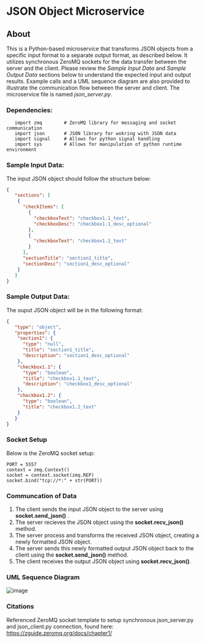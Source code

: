 # JSON Object Microservice

## About
This is a Python-based microservice that transforms JSON objects from a specific input format to a separate output format, as described below. It utilizes synchronous ZeroMQ sockets for the data transfer between the server and the client. Please review the _Sample Input Data_ and  _Sample Output Data_ sections below to understand the expected input and output results. Example calls and a UML sequence diagram are also provided to illustrate the communication flow between the server and client. The microservice file is named _json_server.py_.

### Dependencies:
```
   import zmq        # ZeroMQ library for messaging and socket communication
   import json       # JSON library for wokring with JSON data
   import signal     # Allows for python signal handling 
   import sys        # Allows for manipulation of python runtime environment
```

### Sample Input Data:
The input JSON object should follow the structure below:

```json
{
   "sections": [
    {
      "checkItems": [
        {
          "checkboxText": "checkbox1.1_text",
          "checkboxDesc": "checkbox1.1_desc_optional"
        },
        {
          "checkboxText": "checkbox1.2_text"
        }
      ],
      "sectionTitle": "section1_title",
      "sectionDesc": "section1_desc_optional"
    }
   ]
}
```

### Sample Output Data:
The ouput JSON object will be in the following format:
```json
{
   "type": "object",
   "properties": {
    "section1": {
      "type": "null",
      "title": "section1_title",
      "description": "section1_desc_optional"
    },
    "checkbox1.1": {
      "type": "boolean",
      "title": "checkbox1.1_text",
      "description": "checkbox1_desc_optional"
    },
    "checkbox1.2": {
      "type": "boolean",
      "title": "checkbox1.2_text"
    }
   }
}
```
### Socket Setup 
Below is the ZeroMQ socket setup:

    PORT = 5557
    context = zmq.Context()
    socket = context.socket(zmq.REP)
    socket.bind("tcp://*:" + str(PORT))
    
### Communcation of Data
1. The client sends the input JSON object to the server using **socket.send_json()** .
2. The server recieves the JSON object using the **socket.recv_json()** method.
3. The server process and transforms the received JSON object, creating a newly formatted JSON object.
4. The server sends this newly formatted output JSON object back to the client using the **socket.send_json()** method.
5. The client receives the output JSON object using **socket.recv_json()**.
    
### UML Sequence Diagram
 ![image](https://user-images.githubusercontent.com/67238817/236879142-eff1467e-1a6b-4973-b374-b0c5f4f7bb29.png)
 
### Citations
Referenced ZeroMQ socket template to setup synchronous json_server.py and json_client.py connection, found here: https://zguide.zeromq.org/docs/chapter1/


